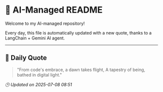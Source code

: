 # 🧠 AI-Managed README

Welcome to my AI-managed repository!

Every day, this file is automatically updated with a new quote, thanks to a LangChain + Gemini AI agent.

---

## 📅 Daily Quote

> "From code's embrace, a dawn takes flight,
A tapestry of being, bathed in digital light."

*🕒 Updated on 2025-07-08 08:51*